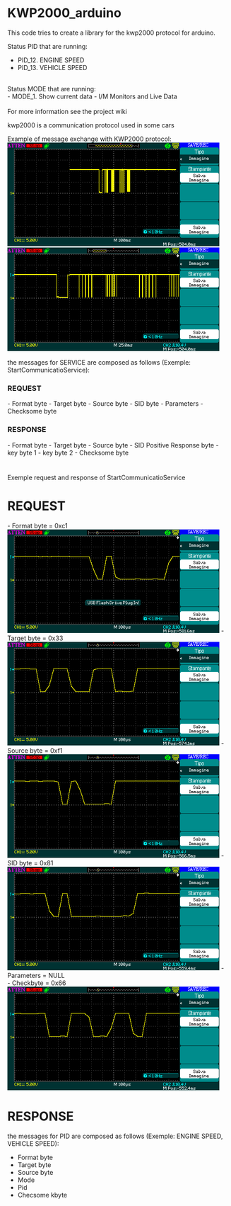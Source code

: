 # KWP2000_arduino

This code tries to create a library for the kwp2000 protocol for arduino.<br>

Status PID that are running:<br>
 - PID_12.   ENGINE SPEED<br>
 - PID_13. 	VEHICLE SPEED<br>
<br>
Status MODE that are running:<br>
 - MODE_1.   Show current data - I/M Monitors and Live Data<br>
<br>
For more information see the project wiki<br>

kwp2000 is a communication protocol used in some cars

Example of message exchange with KWP2000 protocol:<br>
<img src="img/FULL/100MS.BMP">
<img src="img/FULL/25MS.BMP">

the messages for SERVICE are composed as follows (Exemple: StartCommunicatioService):

<h3>REQUEST</h3>
 - Format byte
 - Target byte
 - Source byte
 - SID byte 
 - Parameters
 - Checksome byte
 
 <h3>RESPONSE</h3>
 - Format byte
 - Target byte
 - Source byte
 - SID Positive Response byte 
 - key byte 1
 - key byte 2
 - Checksome byte
 <h1></h1>
 
 
 
 Exemple request and response of StartCommunicatioService 
 
 <h1>REQUEST</h1>
 - Format byte = 0xc1<br>
 <img src="img/REQ_SCOM/C1.BMP">
 - Target byte = 0x33<br>
 <img src="img/REQ_SCOM/33.BMP">
 - Source byte = 0xf1<br>
 <img src="img/REQ_SCOM/F1.BMP">
 - SID byte = 0x81<br>
 <img src="img/REQ_SCOM/81.BMP">
 - Parameters = NULL<br>
 - Checkbyte = 0x66<br>
 <img src="img/REQ_SCOM/66.BMP">
 <h1>RESPONSE</h1>
 
 
 the messages for PID are composed as follows (Exemple: ENGINE SPEED, VEHICLE SPEED):

 - Format byte
 - Target byte
 - Source byte
 - Mode
 - Pid
 - Checsome kbyte
